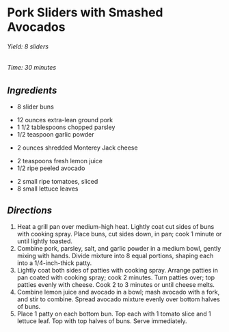 # Pork Sliders with Smashed Avocados

######  Yield: 8 sliders
######  Time: 30 minutes

##  *Ingredients*
- 8 slider buns
<!---->
- 12 ounces extra-lean ground pork
- 1 1/2 tablespoons chopped parsley
- 1/2 teaspoon garlic powder
<!---->
- 2 ounces shredded Monterey Jack cheese
<!---->
- 2 teaspoons fresh lemon juice
- 1/2 ripe peeled avocado
<!---->
- 2 small ripe tomatoes, sliced
- 8 small lettuce leaves
##  *Directions*
1. Heat a grill pan over medium-high heat. Lightly coat cut sides of buns with cooking spray. Place buns, cut sides down, in pan; cook 1 minute or until lightly toasted.
2. Combine pork, parsley, salt, and garlic powder in a medium bowl, gently mixing with hands. Divide mixture into 8 equal portions, shaping each into a 1/4-inch-thick patty.
3. Lightly coat both sides of patties with cooking spray. Arrange patties in pan coated with cooking spray; cook 2 minutes. Turn patties over; top patties evenly with cheese. Cook 2 to 3 minutes or until cheese melts.
4. Combine lemon juice and avocado in a bowl; mash avocado with a fork, and stir to combine. Spread avocado mixture evenly over bottom halves of buns.
5. Place 1 patty on each bottom bun. Top each with 1 tomato slice and 1 lettuce leaf. Top with top halves of buns. Serve immediately.